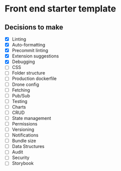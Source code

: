 # Front end starter template

## Decisions to make

* [x] Linting
* [x] Auto-formatting
* [x] Precommit linting
* [x] Extension suggestions
* [x] Debugging
* [ ] CSS
* [ ] Folder structure
* [ ] Production dockerfile
* [ ] Drone config
* [ ] Fetching
* [ ] Pub/Sub
* [ ] Testing
* [ ] Charts
* [ ] CRUD
* [ ] State management
* [ ] Permissions
* [ ] Versioning
* [ ] Notifications
* [ ] Bundle size
* [ ] Data Structures
* [ ] Audit
* [ ] Security
* [ ] Storybook

